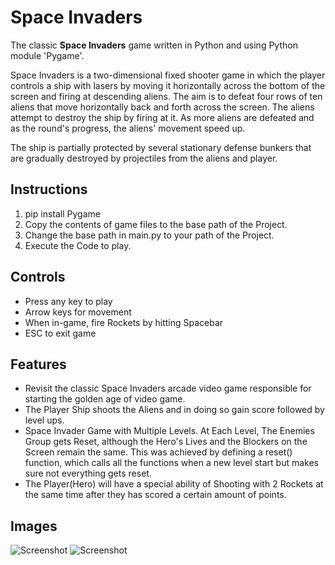 # Space Invaders

The classic **Space Invaders** game written in Python and using Python module 'Pygame'.

Space Invaders is a two-dimensional fixed shooter game in which the player controls a ship with lasers by moving it horizontally across the bottom of the screen and firing at descending aliens. The aim is to defeat four rows of ten aliens that move horizontally back and forth across the screen.
  The aliens attempt to destroy the ship by firing at it. As more aliens are defeated and as the round's progress, the aliens' movement speed up.
  
The ship is partially protected by several stationary defense bunkers that are gradually destroyed by projectiles from the aliens and player.
  
  ## Instructions
  
  1. pip install Pygame
  2. Copy the contents of game files to the base path of the Project.
  3. Change the base path in main.py to your path of the Project.
  4. Execute the Code to play.

## Controls

* Press any key to play
* Arrow keys for movement
* When in-game, fire Rockets by hitting Spacebar
* ESC to exit game

## Features

* Revisit the classic Space Invaders arcade video game responsible for starting the golden age of video game.
* The Player Ship shoots the Aliens and in doing so gain score followed by level ups.
* Space Invader Game with Multiple Levels. At Each Level, The Enemies Group gets Reset, although the Hero's Lives and the Blockers on the Screen remain the same. This was achieved by defining a reset() function, which calls all the functions when a new level start but makes sure not everything gets reset.
* The Player(Hero) will have a special ability of Shooting with 2 Rockets at the same time after they has scored a certain amount of points. 

## Images

![Screenshot](https://user-images.githubusercontent.com/78525041/116955186-d7f59a80-ac5f-11eb-88fe-edf490b2560d.png)
![Screenshot](https://user-images.githubusercontent.com/78525041/116955187-d926c780-ac5f-11eb-8c0d-96021aaab568.png)
